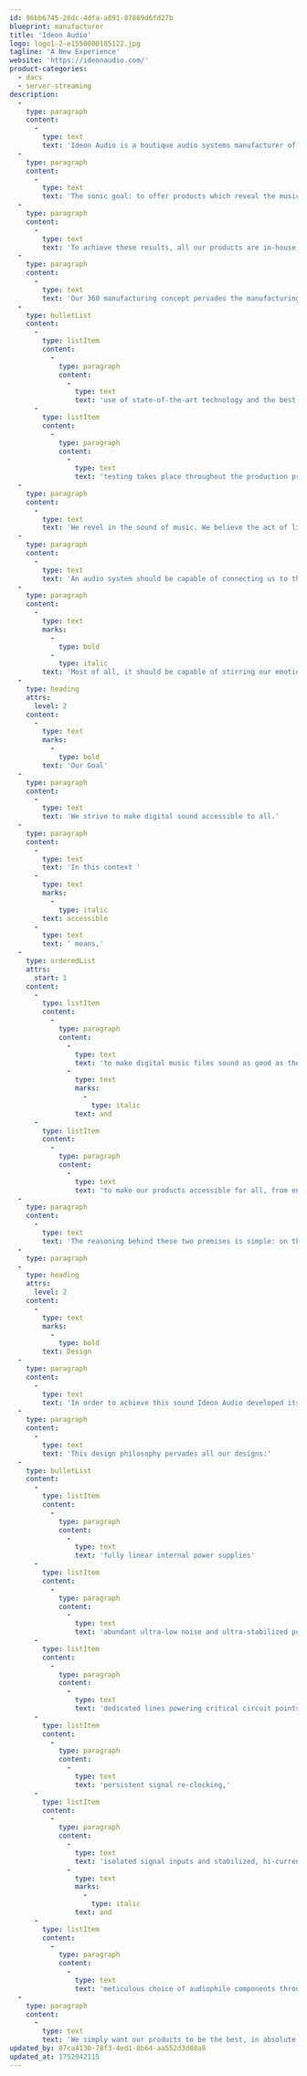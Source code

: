 ```yaml
---
id: 96bb6745-26dc-4dfa-a891-87869d6fd27b
blueprint: manufacturer
title: 'Ideon Audio'
logo: logo1-2-e1550000185122.jpg
tagline: 'A New Experience'
website: 'https://ideonaudio.com/'
product-categories:
  - dacs
  - server-streaming
description:
  -
    type: paragraph
    content:
      -
        type: text
        text: 'Ideon Audio is a boutique audio systems manufacturer of extreme performance digital sound equipment.'
  -
    type: paragraph
    content:
      -
        type: text
        text: 'The sonic goal: to offer products which reveal the music hidden within the digital data, in other words, transport us to the recorded musical event: fully extended frequency range, real-life dynamics, clarity, and detail.'
  -
    type: paragraph
    content:
      -
        type: text
        text: 'To achieve these results, all our products are in-house, proprietary designs, built without use of off-the-shelf modules.'
  -
    type: paragraph
    content:
      -
        type: text
        text: 'Our 360 manufacturing concept pervades the manufacturing process down to the choice of highest-standards materials and production partners'
  -
    type: bulletList
    content:
      -
        type: listItem
        content:
          -
            type: paragraph
            content:
              -
                type: text
                text: 'use of state-of-the-art technology and the best components available without cost compromise'
      -
        type: listItem
        content:
          -
            type: paragraph
            content:
              -
                type: text
                text: 'testing takes place throughout the production process and the devices are hand-assembled in their final stage'
  -
    type: paragraph
    content:
      -
        type: text
        text: 'We revel in the sound of music. We believe the act of listening to music should be a transcendent experience.'
  -
    type: paragraph
    content:
      -
        type: text
        text: 'An audio system should be capable of connecting us to the musical event and allow us to participate effortlessly in that event…'
  -
    type: paragraph
    content:
      -
        type: text
        marks:
          -
            type: bold
          -
            type: italic
        text: 'Most of all, it should be capable of stirring our emotions.'
  -
    type: heading
    attrs:
      level: 2
    content:
      -
        type: text
        marks:
          -
            type: bold
        text: 'Our Goal'
  -
    type: paragraph
    content:
      -
        type: text
        text: 'We strive to make digital sound accessible to all.'
  -
    type: paragraph
    content:
      -
        type: text
        text: 'In this context '
      -
        type: text
        marks:
          -
            type: italic
        text: accessible
      -
        type: text
        text: ' means,'
  -
    type: orderedList
    attrs:
      start: 1
    content:
      -
        type: listItem
        content:
          -
            type: paragraph
            content:
              -
                type: text
                text: 'to make digital music files sound as good as they can '
              -
                type: text
                marks:
                  -
                    type: italic
                text: and
      -
        type: listItem
        content:
          -
            type: paragraph
            content:
              -
                type: text
                text: 'to make our products accessible for all, from entry-level to extreme-performance systems'
  -
    type: paragraph
    content:
      -
        type: text
        text: 'The reasoning behind these two premises is simple: on the one hand, careful design using the best or the right components will lead to good sound — as good as the mastering, that is. This is the foundation for example, of our flagship DAC, the Absolute, and the Absolute Suite products.'
  -
    type: paragraph
  -
    type: heading
    attrs:
      level: 2
    content:
      -
        type: text
        marks:
          -
            type: bold
        text: Design
  -
    type: paragraph
    content:
      -
        type: text
        text: 'In order to achieve this sound Ideon Audio developed its own design technology which is present in all our audio devices: war against electrical noise, voltage & current stability under load, war against any phase inconsistencies.'
  -
    type: paragraph
    content:
      -
        type: text
        text: 'This design philosophy pervades all our designs:'
  -
    type: bulletList
    content:
      -
        type: listItem
        content:
          -
            type: paragraph
            content:
              -
                type: text
                text: 'fully linear internal power supplies'
      -
        type: listItem
        content:
          -
            type: paragraph
            content:
              -
                type: text
                text: 'abundant ultra-low noise and ultra-stabilized power,'
      -
        type: listItem
        content:
          -
            type: paragraph
            content:
              -
                type: text
                text: 'dedicated lines powering critical circuit points,'
      -
        type: listItem
        content:
          -
            type: paragraph
            content:
              -
                type: text
                text: 'persistent signal re-clocking,'
      -
        type: listItem
        content:
          -
            type: paragraph
            content:
              -
                type: text
                text: 'isolated signal inputs and stabilized, hi-current, outputs, '
              -
                type: text
                marks:
                  -
                    type: italic
                text: and
      -
        type: listItem
        content:
          -
            type: paragraph
            content:
              -
                type: text
                text: 'meticulous choice of audiophile components throughout.'
  -
    type: paragraph
    content:
      -
        type: text
        text: 'We simply want our products to be the best, in absolute terms and best in class.'
updated_by: 87ca4130-78f3-4ed1-8b64-aa552d3d08a8
updated_at: 1752942115
---
```

